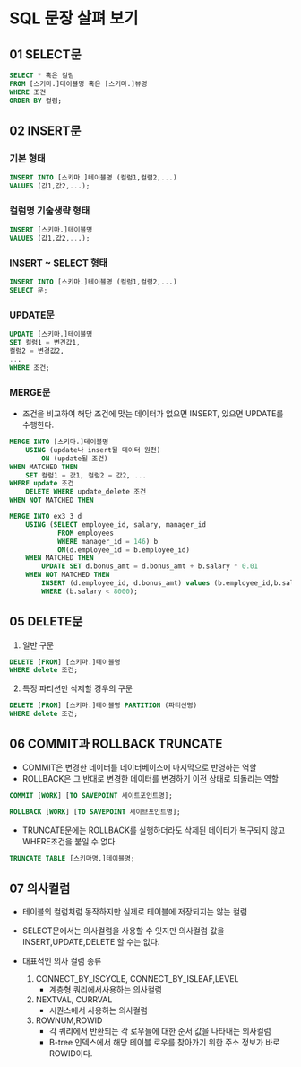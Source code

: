 # SQL 문장 살펴 보기

## 01 SELECT문
```sql
SELECT * 혹은 컬럼
FROM [스키마.]테이블명 혹은 [스키마.]뷰명
WHERE 조건
ORDER BY 컬럼;
```

## 02 INSERT문

### 기본 형태
```sql
INSERT INTO [스키마.]테이블명 (컬럼1,컬럼2,...)
VALUES (값1,값2,...);
```

### 컬럼명 기술생략 형태
```sql
INSERT [스키마.]테이블명
VALUES (값1,값2,...);
```

### INSERT ~ SELECT 형태
```sql
INSERT INTO [스키마.]테이블명 (컬럼1,컬럼2,...)
SELECT 문;
```

### UPDATE문
```sql
UPDATE [스키마.]테이블명
SET 컬럼1 = 변견값1,
컬럼2 = 변경값2,
...
WHERE 조건;
```

### MERGE문
- 조건을 비교하여 해당 조건에 맞는 데이터가 없으면 INSERT, 있으면 UPDATE를 수행한다.
```sql
MERGE INTO [스키마.]테이블명
    USING (update나 insert될 데이터 원천)
        ON (update될 조건)
WHEN MATCHED THEN
    SET 컬럼1 = 값1, 컬럼2 = 값2, ...
WHERE update 조건
    DELETE WHERE update_delete 조건
WHEN NOT MATCHED THEN

```
```sql
MERGE INTO ex3_3 d
    USING (SELECT employee_id, salary, manager_id
            FROM employees
            WHERE manager_id = 146) b
            ON(d.employee_id = b.employee_id)
    WHEN MATCHED THEN
        UPDATE SET d.bonus_amt = d.bonus_amt + b.salary * 0.01
    WHEN NOT MATCHED THEN
        INSERT (d.employee_id, d.bonus_amt) values (b.employee_id,b.salary *.001)
        WHERE (b.salary < 8000);
```

## 05 DELETE문
1. 일반 구문
```sql
DELETE [FROM] [스키마.]테이블명
WHERE delete 조건;
```
2. 특정 파티션만 삭제할 경우의 구문
```sql
DELETE [FROM] [스키마.]테이블명 PARTITION (파티션명)
WHERE delete 조건;
```

## 06 COMMIT과 ROLLBACK TRUNCATE
- COMMIT은 변경한 데이터를 데이터베이스에 마지막으로 반영하는 역할
- ROLLBACK은 그 반대로 변경한 데이터를 변경하기 이전 상태로 되돌리는 역할
```sql
COMMIT [WORK] [TO SAVEPOINT 세이트포인트명];

ROLLBACK [WORK] [TO SAVEPOINT 세이브포인트명];
```

- TRUNCATE문에는 ROLLBACK를 실행하더라도 삭제된 데이터가 복구되지 않고 WHERE조건을 붙일 수 없다.
```sql
TRUNCATE TABLE [스키마명.]테이블명;
```

## 07 의사컬럼
- 테이블의 컬럼처럼 동작하지만 실제로 테이블에 저장되지는 않는 컬럼
- SELECT문에서는 의사컬럼을 사용할 수 잇지만 의사컬럼 값을 INSERT,UPDATE,DELETE 할 수는 없다.

- 대표적인 의사 컬럼 종류
    1. CONNECT_BY_ISCYCLE, CONNECT_BY_ISLEAF,LEVEL
        - 계층형 쿼리에서사용하는 의사컬럼
    2. NEXTVAL, CURRVAL
        - 시퀀스에서 사용하는 의사컬럼
    3. ROWNUM,ROWID
        - 각 쿼리에서 반환되는 각 로우들에 대한 순서 값을 나타내는 의사컬럼
        - B-tree 인덱스에서 해당 테이블 로우를 찾아가기 위한 주소 정보가 바로 ROWID이다.